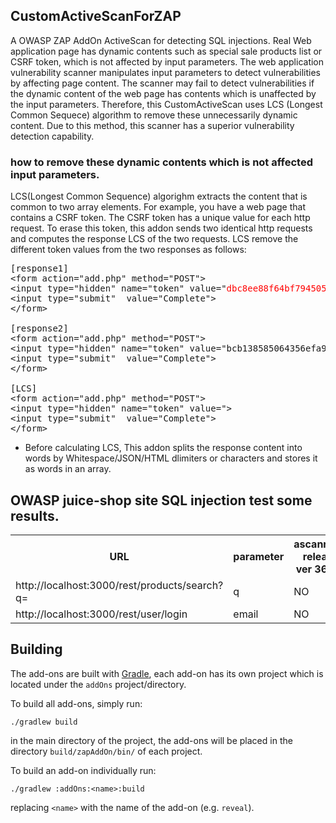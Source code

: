 ## CustomActiveScanForZAP

A OWASP ZAP AddOn ActiveScan for detecting SQL injections.
Real Web application page has dynamic contents such as special sale products list or CSRF token, which is not affected by input parameters.
The web application vulnerability scanner manipulates input parameters to detect vulnerabilities by affecting page content. 
The scanner may fail to detect vulnerabilities if the dynamic content of the web page has contents which is unaffected by the input parameters. 
Therefore, this CustomActiveScan uses LCS (Longest Common Sequece) algorithm to remove these unnecessarily dynamic content.
Due to this method, this scanner has a superior vulnerability detection capability.

### how to remove these dynamic contents which is not affected input parameters.

LCS(Longest Common Sequence) algorighm extracts the content that is common to two array elements.
For example, you have a web page that contains a CSRF token. The CSRF token has a unique value for each http request.
To erase this token, this addon sends two identical http requests and computes the response LCS of the two requests.
LCS remove the different token values ​​from the two responses as follows:
 
<PRE>
[response1]
&lt;form action="add.php" method="POST"&gt;
&lt;input type="hidden" name="token" value="<font color="red">dbc8ee88f64bf794505ef74e41d6e5a4</font>"&gt;
&lt;input type="submit"  value="Complete"&gt;
&lt;/form&gt;

[response2]
&lt;form action="add.php" method="POST"&gt;
&lt;input type="hidden" name="token" value="bcb138585064356efa927ab196cbf8ec"&gt;
&lt;input type="submit"  value="Complete"&gt;
&lt;/form&gt;

[LCS]
&lt;form action="add.php" method="POST"&gt;
&lt;input type="hidden" name="token" value="&gt;
&lt;input type="submit"  value="Complete"&gt;
&lt;/form&gt;
</PRE>
* Before calculating LCS, This addon splits the response content into words by Whitespace/JSON/HTML dlimiters or characters and stores it as words in an array.  

## OWASP juice-shop site SQL injection test some results.

<TABLE>
 <TR><TH>URL</TH><TH>parameter</TH><TH>ascanrules release ver 36.0.0</TH><TH>CustomActiveScan ver0.0.1</TH></TR>
 <TR><TD>http://localhost:3000/rest/products/search?q=</TD><TD>q</TD><TD>NO</TD><TD>DETECTED</TD></TR>
 <TR><TD>http://localhost:3000/rest/user/login</TD><TD>email</TD><TD>NO</TD><TD>DETECTED</TD></TR>
</TABLE> 

## Building

The add-ons are built with [Gradle], each add-on has its own project which is located under the `addOns` project/directory.

To build all add-ons, simply run:

    ./gradlew build

in the main directory of the project, the add-ons will be placed in the directory `build/zapAddOn/bin/` of each project.

To build an add-on individually run:

    ./gradlew :addOns:<name>:build

replacing `<name>` with the name of the add-on (e.g. `reveal`).

[Gradle]: https://gradle.org/
